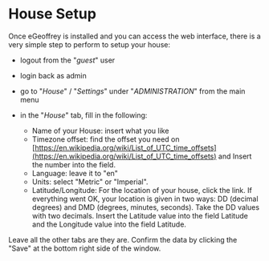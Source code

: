 # House Setup

Once eGeoffrey is installed and you can access the web interface, there is a very simple step to perform to setup your house:

* logout from the "*guest*" user
* login back as admin
* go to "*House*" / "*Settings*" under "*ADMINISTRATION*" from the main menu
* in the "*House*" tab, fill in the following:

    * Name of your House: insert what you like
    * Timezone offset: find the offset you need on [https://en.wikipedia.org/wiki/List_of_UTC_time_offsets](https://en.wikipedia.org/wiki/List_of_UTC_time_offsets) and  Insert the number into the field.
    * Language: leave it to "en"
    * Units: select "Metric" or "Imperial".
    * Latitude/Longitude: For the location of your house, click the link. If everything went OK, your location is given in two ways: DD (decimal degrees) and DMD (degrees, minutes, seconds). Take the DD values with two decimals. Insert the Latitude value into the field Latitude and the Longitude value into the field Latitude.

Leave all the other tabs are they are. Confirm the data by clicking the "Save" at the bottom right side of the window.
